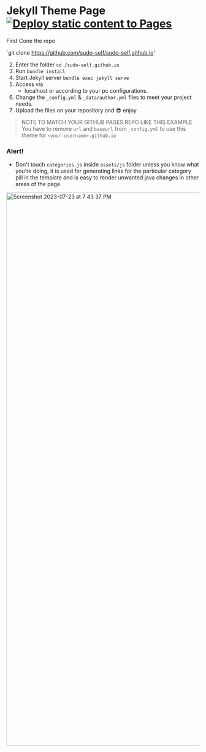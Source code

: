 # Jekyll Theme Page [![Deploy static content to Pages](https://github.com/sudo-self/sudo-self.github.io/actions/workflows/static.yml/badge.svg)](https://github.com/sudo-self/sudo-self.github.io/actions/workflows/static.yml)


First Cone the repo

`git clone https://github.com/sudo-self/sudo-self.github.io'

2. Enter the folder
   `cd /sudo-self.github.io`
3. Run
   `bundle install`
4. Start Jekyll server
   `bundle exec jekyll serve`
5. Access via
   - localhost or according to your pc configurations.
6. Change the `_config.yml` & `_data/author.yml` files to meet your project needs.
7. Upload the files on your repository and :sunglasses: enjoy.

> NOTE TO MATCH YOUR GITHUB PAGES REPO LIKE THIS EXAMPLE
>  You have to remove `url` and `baseurl` from `_config.yml` to use this theme for `<your-username>.github.io`

### Alert!

* Don't touch `categories.js` inside `assets/js` folder unless you know what you're doing, it is used for generating links for the particular category pill in the template and is easy to render unwanted java changes in other areas of the page.
  
<img width="1440" alt="Screenshot 2023-07-23 at 7 43 37 PM" src="https://github.com/sudo-self/sudo-self.github.io/assets/119916323/0c9b8e83-3690-427e-bf77-33481e45b5e7">
